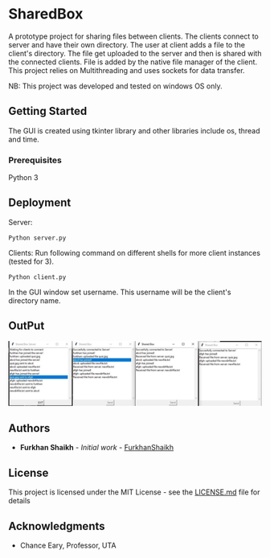 # SharedBox

A prototype project for sharing files between clients. The clients connect to server and have their own directory. The user at client adds a file to the client's directory. The file get uploaded to the server and then is shared with the connected clients. File is added by the native file manager of the client. This project relies on Multithreading and uses sockets for data transfer.

NB: This project was developed and tested on windows OS only.

## Getting Started

The GUI is created using tkinter library and other libraries include os, thread and time.

### Prerequisites

Python 3

## Deployment

Server:
```
Python server.py
```

Clients:
Run following command on different shells for more client instances (tested for 3).
```
Python client.py
```
In the GUI window set username. This username will be the client's directory name.

## OutPut

![alt text](output_sample.jpg)


## Authors

* **Furkhan Shaikh** - *Initial work* - [FurkhanShaikh](https://github.com/FurkhanShaikh)

## License

This project is licensed under the MIT License - see the [LICENSE.md](LICENSE.md) file for details

## Acknowledgments

* Chance Eary, Professor, UTA

